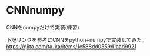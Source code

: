 # CNNnumpy
CNNをnumpyだけで実装(練習)

下記リンクを参考にCNNをpython+numpyで実装してみた。
https://qiita.com/ta-ka/items/1c588dd0559d1aad9921
